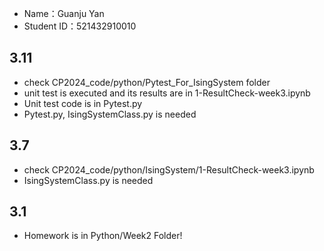 - Name：Guanju Yan 
- Student ID：521432910010

## 3.11
- check CP2024_code/python/Pytest_For_IsingSystem folder
- unit test is executed and its results are in 1-ResultCheck-week3.ipynb
- Unit test code is in Pytest.py
- Pytest.py, IsingSystemClass.py is needed

## 3.7
- check CP2024_code/python/IsingSystem/1-ResultCheck-week3.ipynb
- IsingSystemClass.py is needed

## 3.1
- Homework is in Python/Week2 Folder!

